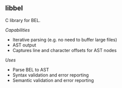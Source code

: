 libbel
------

C library for BEL.

*Capabilities*
- Iterative parsing (e.g. no need to buffer large files)
- AST output
- Captures line and character offsets for AST nodes

*Uses*
- Parse BEL to AST
- Syntax validation and error reporting
- Semantic validation and error reporting
